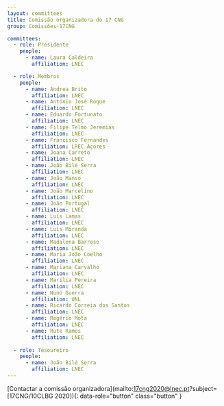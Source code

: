 ```yaml
---
layout: committees
title: Comissão organizadora do 17 CNG
group: Comissões-17CNG

committees:
  - role: Presidente
    people:
      - name: Laura Caldeira
        affiliation: LNEC

  - role: Membros
    people:
      - name: Andrea Brito
        affiliation: LNEC
      - name: António José Roque
        affiliation: LNEC
      - name: Eduardo Fortunato
        affiliation: LNEC
      - name: Filipe Telmo Jeremias
        affiliation: LNEC
      - name: Francisco Fernandes
        affiliation: LREC Açores  
      - name: Joana Carreto
        affiliation: LNEC
      - name: João Bilé Serra
        affiliation: LNEC
      - name: João Manso
        affiliation: LNEC
      - name: João Marcelino
        affiliation: LNEC
      - name: João Portugal
        affiliation: LNEC
      - name: Luís Lamas
        affiliation: LNEC        
      - name: Luís Miranda
        affiliation: LNEC        
      - name: Madalena Barroso
        affiliation: LNEC
      - name: Maria João Coelho
        affiliation: LNEC
      - name: Mariana Carvalho
        affiliation: LNEC
      - name: Marília Pereira
        affiliation: LNEC
      - name: Nuno Guerra
        affiliation: UNL
      - name: Ricardo Correia dos Santos
        affiliation: LNEC
      - name: Rogério Mota
        affiliation: LNEC
      - name: Rute Ramos
        affiliation: LNEC
        
  - role: Tesoureiro
    people:
      - name: João Bilé Serra
        affiliation: LNEC        
---
```


 [Contactar a comissão organizadora](mailto:17cng2020@lnec.pt?subject=[17CNG/10CLBG 2020]){: data-role="button" class="button" }
